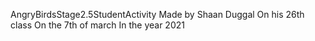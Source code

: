 AngryBirdsStage2.5StudentActivity
Made by Shaan Duggal
On his 26th class
On the 7th of march
In the year 2021